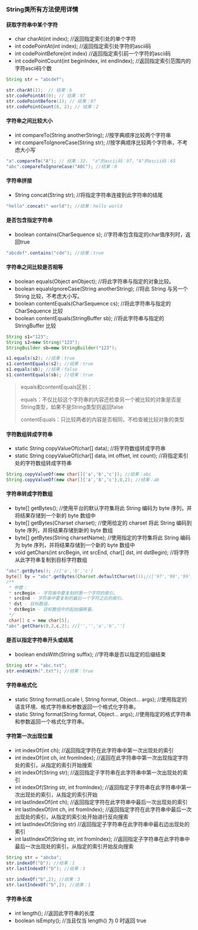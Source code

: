 ### String类所有方法使用详情

#### 获取字符串中某个字符

- char charAt(int index); //返回指定索引处的单个字符
- int	codePointAt(int index); //返回指定索引处字符的ascii码
- int	codePointBefore(int index) //返回指定索引前一个字符的ascii码
- int	codePointCount(int beginIndex, int endIndex); //返回指定索引范围内的字符ascii码个数

```java
String str = "abcdef";

str.charAt(1);  // 结果：b
str.codePointAt(0); // 结果：97
str.codePointBefore(1); // 结果：97
str.codePointCount(0, 2); // 结果：2
```

#### 字符串之间比较大小

- int	compareTo(String anotherString);  //按字典顺序比较两个字符串
- int	compareToIgnoreCase(String str);  //按字典顺序比较两个字符串，不考虑大小写

```java
"a".compareTo("A"); // 结果：32， "a"的ascii码：97，"A"的ascii码：65
"abc".compareToIgnoreCase("ABC"); //结果：0
```

#### 字符串拼接

- String concat(String str); //将指定字符串连接到此字符串的结尾

```java
"hello".concat(" world"); //结果：hello world
```

#### 是否包含指定字符串

- boolean	contains(CharSequence s); //字符串包含指定的char值序列时，返回true

```java
"abcdef".contains("cde"); //结果：true
```

#### 字符串之间比较是否相等

- boolean	equals(Object anObject); //将此字符串与指定的对象比较。
- boolean	equalsIgnoreCase(String anotherString); //将此 String 与另一个 String 比较，不考虑大小写。
- boolean	contentEquals(CharSequence cs); //将此字符串与指定的 CharSequence 比较
- boolean	contentEquals(StringBuffer sb); //将此字符串与指定的 StringBuffer 比较


```java
String s1="123";
String s2=new String("123");
StringBuilder sb=new StringBuilder("123");

s1.equals(s2); //结果：true
s1.contentEquals(s2); //结果：true
s1.equals(sb); //结果：false
s1.contentEquals(sb); //结果：true
```

> equals和contentEquals区别：
>
> equals：不仅比较这个字符串的内容还检查另一个被比较的对象是否是String类型，如果不是String类型则返回false
>
> contentEquals：只比较两者的内容是否相同，不检查被比较对象的类型

#### 字符数组转成字符串

- static String	copyValueOf(char[] data); //将字符数组转成字符串
- static String	copyValueOf(char[] data, int offset, int count); //将指定索引处的字符数组转成字符串

```java
String.copyValueOf(new char[]{'a','b','c'}); //结果：abc
String.copyValueOf(new char[]{'a','b','c'},0,2); //结果：ab
```

#### 字符串转成字符数组

- byte[] getBytes(); //使用平台的默认字符集将此 String 编码为 byte 序列，并将结果存储到一个新的 byte 数组中
- byte[] getBytes(Charset charset); //使用给定的 charset 将此 String 编码到 byte 序列，并将结果存储到新的 byte 数组
- byte[] getBytes(String charsetName); //使用指定的字符集将此 String 编码为 byte 序列，并将结果存储到一个新的 byte 数组中
- void getChars(int srcBegin, int srcEnd, char[] dst, int dstBegin); //将字符从此字符串复制到目标字符数组

```java
"abc".getBytes(); //['a','b','c']
byte[] by = "abc".getBytes(Charset.defaultCharset());//['97','98','99']
/**
 * 参数：
 * srcBegin - 字符串中要复制的第一个字符的索引。
 * srcEnd - 字符串中要复制的最后一个字符之后的索引。
 * dst - 目标数组。
 * dstBegin - 目标数组中的起始偏移量。
 */
 char[] c = new char[5];
"abc".getChars(0,2,c,2); //['','','a','b','']
```


#### 是否以指定字符串开头或结尾

- boolean	endsWith(String suffix); //字符串是否以指定的后缀结束

```java
String str = "abc.txt";
str.endsWith(".txt"); //结果：true
```

#### 字符串格式化

- static String	format(Locale l, String format, Object... args); //使用指定的语言环境、格式字符串和参数返回一个格式化字符串。
- static String	format(String format, Object... args); //使用指定的格式字符串和参数返回一个格式化字符串。

#### 字符第一次出现位置

- int	indexOf(int ch); //返回指定字符在此字符串中第一次出现处的索引
- int	indexOf(int ch, int fromIndex); //返回在此字符串中第一次出现指定字符处的索引，从指定的索引开始搜索
- int	indexOf(String str); //返回指定子字符串在此字符串中第一次出现处的索引
- int	indexOf(String str, int fromIndex); //返回指定子字符串在此字符串中第一次出现处的索引，从指定的索引开始
- int	lastIndexOf(int ch); //返回指定字符在此字符串中最后一次出现处的索引
- int	lastIndexOf(int ch, int fromIndex); //返回指定字符在此字符串中最后一次出现处的索引，从指定的索引处开始进行反向搜索
- int	lastIndexOf(String str) //返回指定子字符串在此字符串中最右边出现处的索引
- int	lastIndexOf(String str, int fromIndex); //返回指定子字符串在此字符串中最后一次出现处的索引，从指定的索引开始反向搜索

```java
String str = "abcba";
str.indexOf("b"); //结果：1
str.lastIndexOf("b"); //结果：3

str.indexOf("b",2); //结果：3
str.lastIndexOf("b",2); //结果：1
```

#### 字符串长度

- int	length(); //返回此字符串的长度
- boolean	isEmpty(); //当且仅当 length() 为 0 时返回 true

